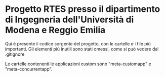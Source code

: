# Progetto RTES presso il dipartimento di Ingegneria dell'Università di Modena e Reggio Emilia

Qui è presente il codice sorgente del progetto, con le cartelle e i file più importanti. Gli elementi più inutili sono stati omessi, come si può vedere dal .gitignore

Le cartelle contenenti le applicazioni custom sono "meta-customapp" e "meta-concurrentapp".
